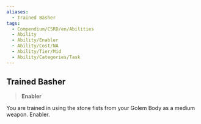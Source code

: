 ```yaml
---
aliases:
  - Trained Basher
tags:
  - Compendium/CSRD/en/Abilities
  - Ability
  - Ability/Enabler
  - Ability/Cost/NA
  - Ability/Tier/Mid
  - Ability/Categories/Task
---
```

  
    
## Trained Basher    
>**Enabler**  
    
You are trained in using the stone fists from your Golem Body as a medium weapon. Enabler.